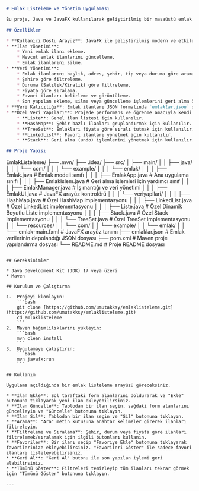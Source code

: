 ```markdown
# Emlak Listeleme ve Yönetim Uygulaması

Bu proje, Java ve JavaFX kullanılarak geliştirilmiş bir masaüstü emlak listeleme ve yönetim uygulamasıdır. Kullanıcıların yeni emlak ilanları eklemesine, mevcut ilanları görüntülemesine, detaylarını güncellemesine, silmesine, filtrelemesine ve çeşitli kriterlere göre sıralamasına olanak tanır.

## Özellikler

* **Kullanıcı Dostu Arayüz**: JavaFX ile geliştirilmiş modern ve etkileşimli grafiksel kullanıcı arayüzü.
* **İlan Yönetimi**:
    * Yeni emlak ilanı ekleme.
    * Mevcut emlak ilanlarını güncelleme.
    * Emlak ilanlarını silme.
* **Veri Yönetimi**:
    * Emlak ilanlarını başlık, adres, şehir, tip veya duruma göre arama.
    * Şehire göre filtreleme.
    * Duruma (Satılık/Kiralık) göre filtreleme.
    * Fiyata göre sıralama.
    * Favori ilanları belirleme ve görüntüleme.
    * Son yapılan ekleme, silme veya güncelleme işlemlerini geri alma özelliği.
* **Veri Kalıcılığı**: Emlak ilanları JSON formatında `emlaklar.json` dosyasına kaydedilir ve uygulaması başlatıldığında bu dosyadan yüklenir.
* **Özel Veri Yapıları**: Projede performans ve öğrenme amacıyla kendi implementasyonlarımız olan özel veri yapıları kullanılmıştır:
    * **Liste**: Genel ilan listesi için kullanılır.
    * **HashMap**: Şehir bazlı ilanları gruplandırmak için kullanılır.
    * **TreeSet**: Emlakları fiyata göre sıralı tutmak için kullanılır.
    * **LinkedList**: Favori ilanları yönetmek için kullanılır.
    * **Stack**: Geri alma (undo) işlemlerini yönetmek için kullanılır.

## Proje Yapısı

```
EmlakListeleme/
├── .mvn/
├── .idea/
├── src/
│   ├── main/
│   │   ├── java/
│   │   │   └── com/
│   │   │       └── example/
│   │   │           └── emlak/
│   │   │               ├── Emlak.java             # Emlak modeli sınıfı
│   │   │               ├── EmlakApp.java          # Ana uygulama sınıfı
│   │   │               ├── EmlakIslem.java        # Geri alma işlemleri için yardımcı sınıf
│   │   │               ├── EmlakManager.java      # İş mantığı ve veri yönetimi
│   │   │               ├── EmlakUI.java           # JavaFX arayüz kontrolörü
│   │   │               └── veriyapilari/
│   │   │                   ├── HashMap.java       # Özel HashMap implementasyonu
│   │   │                   ├── LinkedList.java    # Özel LinkedList implementasyonu
│   │   │                   ├── Liste.java         # Özel Dinamik Boyutlu Liste implementasyonu
│   │   │                   ├── Stack.java         # Özel Stack implementasyonu
│   │   │                   └── TreeSet.java       # Özel TreeSet implementasyonu
│   │   └── resources/
│   │       └── com/
│   │           └── example/
│   │               └── emlak/
│   │                   └── emlak-main.fxml        # JavaFX arayüz tanımı
├── emlaklar.json              # Emlak verilerinin depolandığı JSON dosyası
├── pom.xml                    # Maven proje yapılandırma dosyası
└── README.md                  # Proje README dosyası
```

## Gereksinimler

* Java Development Kit (JDK) 17 veya üzeri
* Maven

## Kurulum ve Çalıştırma

1.  Projeyi klonlayın:
    ```bash
    git clone [https://github.com/umutakksy/emlaklisteleme.git](https://github.com/umutakksy/emlaklisteleme.git)
    cd emlaklisteleme
    ```
2.  Maven bağımlılıklarını yükleyin:
    ```bash
    mvn clean install
    ```
3.  Uygulamayı çalıştırın:
    ```bash
    mvn javafx:run
    ```

## Kullanım

Uygulama açıldığında bir emlak listeleme arayüzü göreceksiniz.

* **İlan Ekle**: Sol taraftaki form alanlarını doldurarak ve "Ekle" butonuna tıklayarak yeni ilan ekleyebilirsiniz.
* **İlan Güncelle**: Tablodan bir ilan seçin, sağdaki form alanlarını güncelleyin ve "Güncelle" butonuna tıklayın.
* **İlan Sil**: Tablodan bir ilan seçin ve "Sil" butonuna tıklayın.
* **Arama**: "Ara" metin kutusuna anahtar kelimeler girerek ilanları filtreleyin.
* **Filtreleme ve Sıralama**: Şehir, durum veya fiyata göre ilanları filtrelemek/sıralamak için ilgili butonları kullanın.
* **Favoriler**: Bir ilanı seçip "Favoriye Ekle" butonuna tıklayarak favorilerinize ekleyebilirsiniz. "Favorileri Göster" ile sadece favori ilanları listeleyebilirsiniz.
* **Geri Al**: "Geri Al" butonu ile son yapılan işlemi geri alabilirsiniz.
* **Tümünü Göster**: Filtreleri temizleyip tüm ilanları tekrar görmek için "Tümünü Göster" butonuna tıklayın.

---
```
